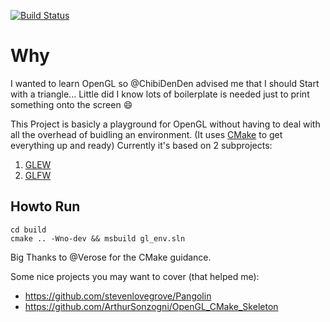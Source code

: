 [![Build Status](https://travis-ci.com/Tranquility2/gl_env.svg?branch=master)](https://travis-ci.com/Tranquility2/gl_env)

# Why
I wanted to learn OpenGL so @ChibiDenDen advised me that I should Start with a triangle... 
Little did I know lots of boilerplate is needed just to print something onto the screen :smile:

This Project is basicly a playground for OpenGL without having to deal with all the overhead of buidling an environment.
(It uses [CMake][1] to get everything up and ready)
Currently it's based on 2 subprojects:
1. [GLEW][2]
2. [GLFW][3]

## Howto Run
    cd build
    cmake .. -Wno-dev && msbuild gl_env.sln

Big Thanks to @Verose for the CMake guidance.

Some nice projects you may want to cover (that helped me):
- https://github.com/stevenlovegrove/Pangolin
- https://github.com/ArthurSonzogni/OpenGL_CMake_Skeleton

[1]: https://sourceforge.net/projects/glew "GLEW"
[2]: https://www.glfw.org/ "GLFW"
[3]: https://cmake.org "CMake"

